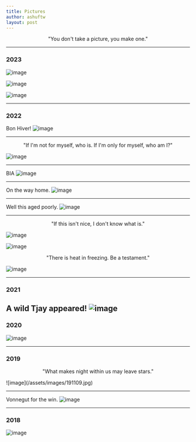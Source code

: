 ```yaml
---
title: Pictures 
author: ashuftw
layout: post
---
```


<p align="center">"You don't take a picture, you make one."</p>

---
### 2023

![image](/assets/images/230313.jpg)


![image](/assets/images/230214.jpg)

![image](/assets/images/230101.jpeg)



---

### 2022

Bon Hiver!
![image](/assets/images/221217.jpeg)

---
<p align="center">"If I'm not for myself, who is. If I'm only for myself, who am I?"</p>

![image](/assets/images/221028.jpeg)

---
BIA
![image](/assets/images/220925.jpg)

---

On the way home.
![image](/assets/images/220701.jpeg)

---

Well this aged poorly. 
![image](/assets/images/220411.jpeg)

---
<p align="center">"If this isn't nice, I don't know what is."</p>

![image](/assets/images/220327.jpeg)

![image](/assets/images/220327-a.jpeg)

<p align="center">"There is heat in freezing. Be a testament."</p>

![image](/assets/images/220327-b.jpeg)


---

### 2021
A wild Tjay appeared!
![image](/assets/images/210801.jpeg)
---
### 2020

![image](/assets/images/201018.jpeg)

---
### 2019
<p align="center">"What makes night within us may leave stars."</p> 
![image](/assets/images/191109.jpg)


---

Vonnegut for the win.
![image](/assets/images/190324.jpeg)

---
### 2018 
![image](/assets/images/180428.jpeg)



